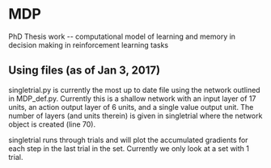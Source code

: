 # MDP
PhD Thesis work -- computational model of learning and memory in decision making in reinforcement learning tasks

## Using files (as of Jan 3, 2017)
singletrial.py is currently the most up to date file using the network outlined in MDP_def.py. Currently this is a shallow network with an input layer of 17 units, an action output layer of 6 units, and a single value output unit. The number of layers (and units therein) is given in singletrial where the network object is created (line 70). 

singletrial runs through trials and will plot the accumulated gradients for each step in the last trial in the set. Currently we only look at a set with 1 trial. 
